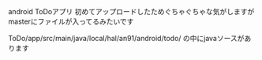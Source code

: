 android ToDoアプリ
初めてアップロードしたためぐちゃぐちゃな気がしますがmasterにファイルが入ってるみたいです

ToDo/app/src/main/java/local/hal/an91/android/todo/
の中にjavaソースがあります


